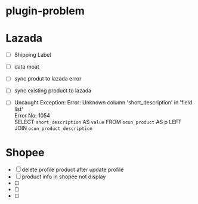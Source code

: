 # plugin-problem

# Lazada #
- [ ] Shipping Label
- [ ] data moat
- [ ] sync produt to lazada error
- [ ] sync existing product to lazada
- [ ] Uncaught Exception: Error: Unknown column 'short_description' in 'field list'<br />Error No: 1054<br />SELECT `short_description` AS `value` FROM `ocun_product` AS p LEFT JOIN `ocun_product_description`


# Shopee #
- [ ] delete profile product after update profile
- [ ] product info in shopee not display
- [ ]  
- [ ]  
- [ ]  
